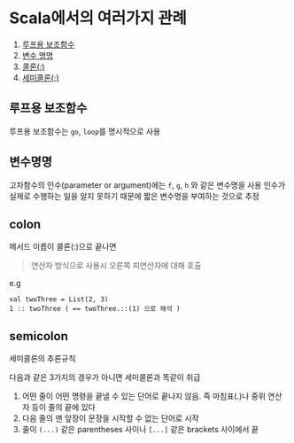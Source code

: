 # Scala에서의 여러가지 관례
1. [루프용 보조함수](#루프용-보조함수)
1. [변수 명명](#변수명명)
1. [콜론(:)](#colon)
1. [세미콜론(;)](#semicolon)


## 루프용 보조함수
루프용 보조함수는 `go`, `loop`를 명시적으로 사용

## 변수명명
고차함수의 인수(parameter or argument)에는 `f`, `g`, `h` 와 같은 변수명을 사용
인수가 실제로 수행하는 일을 알지 못하기 때문에 짧은 변수명을 부여하는 것으로 추정

## colon
 메서드 이름이 콜론(:)으로 끝나면 

> 연산자 방식으로 사용시 오른쪽 피연산자에 대해 호출

e.g 

```
val twoThree = List(2, 3)
1 :: twoThree ( == twoThree.::(1) 으로 해석 )
```

## semicolon
 세미콜론의 추론규칙 
 
 다음과 같은 3가지의 경우가 아니면 세미콜론과 똑같이 취급
 
 1. 어떤 줄이 어떤 명령을 끝낼 수 있는 단어로 끝나지 않음. 즉 마침표(.)나 중위 연산자 등이 줄의 끝에 있다
 1. 다음 줄의 맨 앞장이 문장을 시작할 수 없는 단어로 시작
 1. 줄이 `(...)` 같은 parentheses 사이나 `[...]` 같은 brackets 사이에서 끝 